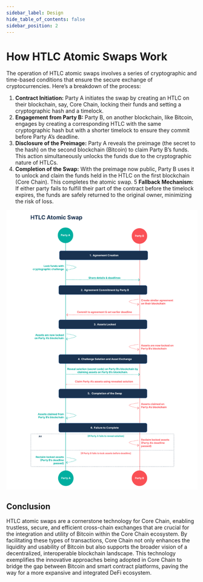 ```yaml
---
sidebar_label: Design
hide_table_of_contents: false
sidebar_position: 2
---
```


# How HTLC Atomic Swaps Work

The operation of HTLC atomic swaps involves a series of cryptographic and time-based conditions that ensure the secure exchange of cryptocurrencies. Here’s a breakdown of the process:

1. **Contract Initiation:** Party A initiates the swap by creating an HTLC on their blockchain, say, Core Chain, locking their funds and setting a cryptographic hash and a timelock.
2. **Engagement from Party B:** Party B, on another blockchain, like Bitcoin, engages by creating a corresponding HTLC with the same cryptographic hash but with a shorter timelock to ensure they commit before Party A’s deadline.
3. **Disclosure of the Preimage:** Party A reveals the preimage (the secret to the hash) on the second blockchain (Bitcoin) to claim Party B’s funds. This action simultaneously unlocks the funds due to the cryptographic nature of HTLCs.
4. **Completion of the Swap:** With the preimage now public, Party B uses it to unlock and claim the funds held in the HTLC on the first blockchain (Core Chain). This completes the atomic swap.
5 **Fallback Mechanism:** If either party fails to fulfill their part of the contract before the timelock expires, the funds are safely returned to the original owner, minimizing the risk of loss.

![htlc-process](../../../../static/img/htlc-process.png)

## Conclusion
HTLC atomic swaps are a cornerstone technology for Core Chain, enabling trustless, secure, and efficient cross-chain exchanges that are crucial for the integration and utility of Bitcoin within the Core Chain ecosystem. By facilitating these types of transactions, Core Chain not only enhances the liquidity and usability of Bitcoin but also supports the broader vision of a decentralized, interoperable blockchain landscape. This technology exemplifies the innovative approaches being adopted in Core Chain to bridge the gap between Bitcoin and smart contract platforms, paving the way for a more expansive and integrated DeFi ecosystem.